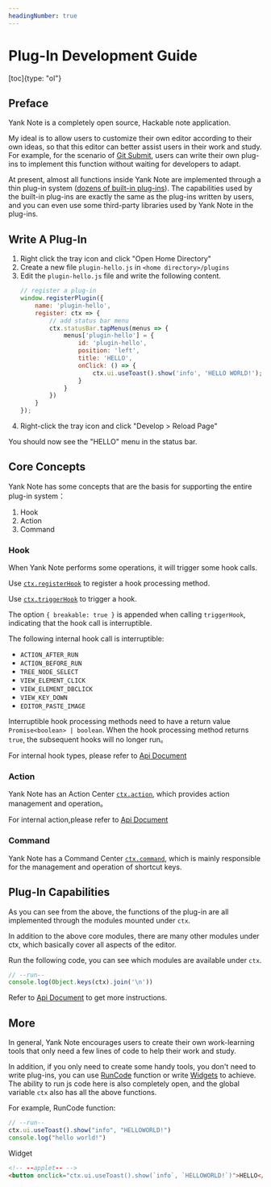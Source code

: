 ```yaml
---
headingNumber: true
---
```


# Plug-In Development Guide

[toc]{type: "ol"}

## Preface

Yank Note is a completely open source, Hackable note application.

My ideal is to allow users to customize their own editor according to their own ideas, so that this editor can better assist users in their work and study. For example, for the scenario of [Git Submit](https://github.com/purocean/yn/issues/65#issuecomment-962472562), users can write their own plug-ins to implement this function without waiting for developers to adapt.

At present, almost all functions inside Yank Note are implemented through a thin plug-in system ([dozens of built-in plug-ins](https://github.com/purocean/yn/tree/develop/src/renderer/plugins)). The capabilities used by the built-in plug-ins are exactly the same as the plug-ins written by users, and you can even use some third-party libraries used by Yank Note in the plug-ins.

## Write A Plug-In

1. Right click the tray icon and click "Open Home Directory"
2. Create a new file `plugin-hello.js` in `<home directory>/plugins`
3. Edit the `plugin-hello.js` file and write the following content.
    ```js
    // register a plug-in
    window.registerPlugin({
        name: 'plugin-hello',
        register: ctx => {
            // add status bar menu
            ctx.statusBar.tapMenus(menus => {
                menus['plugin-hello'] = {
                    id: 'plugin-hello',
                    position: 'left',
                    title: 'HELLO',
                    onClick: () => {
                        ctx.ui.useToast().show('info', 'HELLO WORLD!');
                    }
                }
            })
        }
    });
    ```
4. Right-click the tray icon and click "Develop > Reload Page"

You should now see the "HELLO" menu in the status bar.

## Core Concepts

Yank Note has some concepts that are the basis for supporting the entire plug-in system：

1. Hook
1. Action
1. Command

### Hook

When Yank Note performs some operations, it will trigger some hook calls.

Use [`ctx.registerHook`](https://yn-api-doc.vercel.app/modules/core_plugin.html#registerHook) to register a hook processing method.

Use [`ctx.triggerHook`](https://yn-api-doc.vercel.app/modules/core_plugin.html#triggerHook) to trigger a hook.

The option `{ breakable: true }` is appended when calling `triggerHook`, indicating that the hook call is interruptible.

The following internal hook call is interruptible: 

- `ACTION_AFTER_RUN`
- `ACTION_BEFORE_RUN`
- `TREE_NODE_SELECT`
- `VIEW_ELEMENT_CLICK`
- `VIEW_ELEMENT_DBCLICK`
- `VIEW_KEY_DOWN`
- `EDITOR_PASTE_IMAGE`

Interruptible hook processing methods need to have a return value `Promise<boolean> | boolean`. When the hook processing method returns `true`, the subsequent hooks will no longer run。

For internal hook types, please refer to [Api Document](https://yn-api-doc.vercel.app/modules/types.html#BuildInHookTypes)

### Action

Yank Note has an Action Center [`ctx.action`](https://yn-api-doc.vercel.app/modules/core_action.html), which provides action management and operation。

For internal action,please refer to [Api Document](https://yn-api-doc.vercel.app/modules/types.html#BuildInActions)

### Command
Yank Note has a Command Center [`ctx.command`](https://yn-api-doc.vercel.app/modules/core_command.html), which is mainly responsible for the management and operation of shortcut keys.

## Plug-In Capabilities

As you can see from the above, the functions of the plug-in are all implemented through the modules mounted under `ctx`.

In addition to the above core modules, there are many other modules under ctx, which basically cover all aspects of the editor.

Run the following code, you can see which modules are available under `ctx`. 

```js
// --run--
console.log(Object.keys(ctx).join('\n'))
```

Refer to [Api Document](https://yn-api-doc.vercel.app/modules/context.html) to get more instructions. 

## More

In general, Yank Note encourages users to create their own work-learning tools that only need a few lines of code to help their work and study.

In addition, if you only need to create some handy tools, you don't need to write plug-ins, you can use [RunCode](FEATURES.md#RunCode) function or write [Widgets](FEATURES.md#Widgets) to achieve. The ability to run js code here is also completely open, and the global variable `ctx` also has all the above functions.

For example, RunCode function:

```js
// --run--
ctx.ui.useToast().show("info", "HELLOWORLD!")
console.log("hello world!")
```

Widget

```html
<!-- --applet-- -->
<button onclick="ctx.ui.useToast().show(`info`, `HELLOWORLD!`)">HELLO</button>
```
